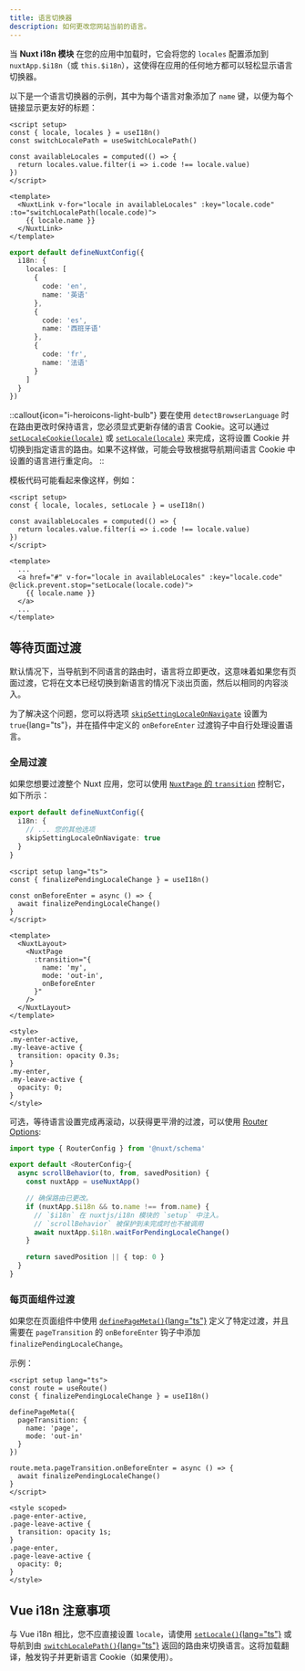 ```yaml
---
title: 语言切换器
description: 如何更改您网站当前的语言。
---
```


当 **Nuxt i18n 模块** 在您的应用中加载时，它会将您的 `locales` 配置添加到 `nuxtApp.$i18n`（或 `this.$i18n`），这使得在应用的任何地方都可以轻松显示语言切换器。

以下是一个语言切换器的示例，其中为每个语言对象添加了 `name` 键，以便为每个链接显示更友好的标题：

```vue
<script setup>
const { locale, locales } = useI18n()
const switchLocalePath = useSwitchLocalePath()

const availableLocales = computed(() => {
  return locales.value.filter(i => i.code !== locale.value)
})
</script>

<template>
  <NuxtLink v-for="locale in availableLocales" :key="locale.code" :to="switchLocalePath(locale.code)">
    {{ locale.name }}
  </NuxtLink>
</template>
```

```ts [nuxt.config.ts]
export default defineNuxtConfig({
  i18n: {
    locales: [
      {
        code: 'en',
        name: '英语'
      },
      {
        code: 'es',
        name: '西班牙语'
      },
      {
        code: 'fr',
        name: '法语'
      }
    ]
  }
})
```

::callout{icon="i-heroicons-light-bulb"}
要在使用 `detectBrowserLanguage` 时在路由更改时保持语言，您必须显式更新存储的语言 Cookie。这可以通过 [`setLocaleCookie(locale)`](/docs/api/vue-i18n#setlocalecookie) 或 [`setLocale(locale)`](/docs/api/vue-i18n#setlocale) 来完成，这将设置 Cookie 并切换到指定语言的路由。如果不这样做，可能会导致根据导航期间语言 Cookie 中设置的语言进行重定向。
::

模板代码可能看起来像这样，例如：

```vue
<script setup>
const { locale, locales, setLocale } = useI18n()

const availableLocales = computed(() => {
  return locales.value.filter(i => i.code !== locale.value)
})
</script>

<template>
  ...
  <a href="#" v-for="locale in availableLocales" :key="locale.code" @click.prevent.stop="setLocale(locale.code)">
    {{ locale.name }}
  </a>
  ...
</template>
```

## 等待页面过渡

默认情况下，当导航到不同语言的路由时，语言将立即更改，这意味着如果您有页面过渡，它将在文本已经切换到新语言的情况下淡出页面，然后以相同的内容淡入。

为了解决这个问题，您可以将选项 [`skipSettingLocaleOnNavigate`](/docs/api/options#skipsettinglocaleonnavigate) 设置为 `true`{lang="ts"}，并在插件中定义的 `onBeforeEnter` 过渡钩子中自行处理设置语言。

### 全局过渡

如果您想要过渡整个 Nuxt 应用，您可以使用 [`NuxtPage` 的 `transition`](https://nuxt.com/docs/getting-started/transitions#transition-with-nuxtpage) 控制它，如下所示：

```ts {}[nuxt.config.ts]
export default defineNuxtConfig({
  i18n: {
    // ... 您的其他选项
    skipSettingLocaleOnNavigate: true
  }
}
```

```vue [pages/app.vue]
<script setup lang="ts">
const { finalizePendingLocaleChange } = useI18n()

const onBeforeEnter = async () => {
  await finalizePendingLocaleChange()
}
</script>

<template>
  <NuxtLayout>
    <NuxtPage
      :transition="{
        name: 'my',
        mode: 'out-in',
        onBeforeEnter
      }"
    />
  </NuxtLayout>
</template>

<style>
.my-enter-active,
.my-leave-active {
  transition: opacity 0.3s;
}
.my-enter,
.my-leave-active {
  opacity: 0;
}
</style>
```

可选，等待语言设置完成再滚动，以获得更平滑的过渡，可以使用 [Router Options](https://nuxt.com/docs/guide/directory-structure/pages#router-options):

```ts [app/router.options.ts]
import type { RouterConfig } from '@nuxt/schema'

export default <RouterConfig>{
  async scrollBehavior(to, from, savedPosition) {
    const nuxtApp = useNuxtApp()

    // 确保路由已更改。
    if (nuxtApp.$i18n && to.name !== from.name) {
      // `$i18n` 在 nuxtjs/i18n 模块的 `setup` 中注入。
      // `scrollBehavior` 被保护到未完成时也不被调用
      await nuxtApp.$i18n.waitForPendingLocaleChange()
    }

    return savedPosition || { top: 0 }
  }
}
```

### 每页面组件过渡

如果您在页面组件中使用 [`definePageMeta()`{lang="ts"}](https://nuxt.com/docs/guide/directory-structure/pages#page-metadata) 定义了特定过渡，并且需要在 `pageTransition` 的 `onBeforeEnter` 钩子中添加 `finalizePendingLocaleChange`。

示例：

```vue [pages/about.vue]
<script setup lang="ts">
const route = useRoute()
const { finalizePendingLocaleChange } = useI18n()

definePageMeta({
  pageTransition: {
    name: 'page',
    mode: 'out-in'
  }
})

route.meta.pageTransition.onBeforeEnter = async () => {
  await finalizePendingLocaleChange()
}
</script>

<style scoped>
.page-enter-active,
.page-leave-active {
  transition: opacity 1s;
}
.page-enter,
.page-leave-active {
  opacity: 0;
}
</style>
```

## Vue i18n 注意事项

与 Vue i18n 相比，您不应直接设置 `locale`，请使用 [`setLocale()`{lang="ts"}](/docs/api/vue-i18n#setlocale) 或导航到由 [`switchLocalePath()`{lang="ts"}](/docs/composables/use-switch-locale-path) 返回的路由来切换语言。这将加载翻译，触发钩子并更新语言 Cookie（如果使用）。